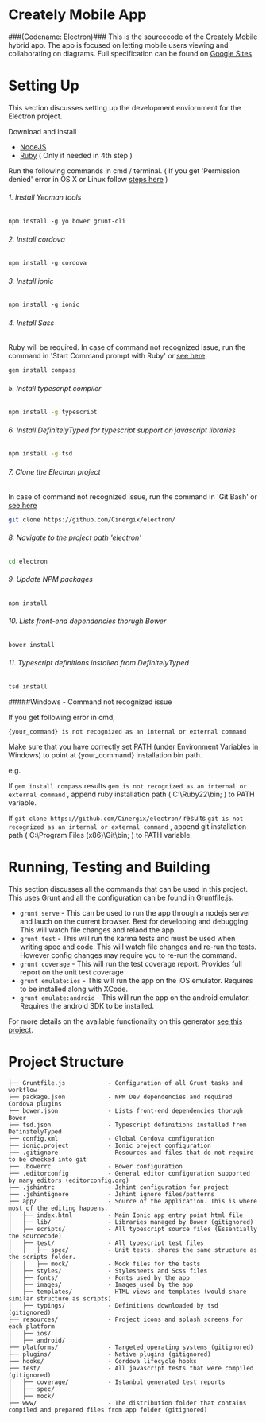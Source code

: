 Creately Mobile App 
================
###(Codename: Electron)###
This is the sourcecode of the Creately Mobile hybrid app. The app is focused on letting mobile users viewing and collaborating on diagrams. Full specification can be found on [Google Sites](https://sites.google.com/a/cinergix.com/creately-player-viewer-and-mobile/functional-sepcifications/2-5-creately-mobile).

# Setting Up #
This section discusses setting up the development enviornment for the Electron project. 

Download and install

* [NodeJS](https://nodejs.org/en/download/)
* [Ruby](http://rubyinstaller.org/downloads/) ( Only if needed in 4th step )

Run the following commands in cmd / terminal. ( If you get 'Permission denied' error in OS X or Linux follow [ steps  here](https://github.com/sindresorhus/guides/blob/master/npm-global-without-sudo.md) )

###### 1. Install Yeoman tools
 ```sh
 npm install -g yo bower grunt-cli
 ```
###### 2.  Install cordova
```sh
npm install -g cordova
```
###### 3. Install ionic
```sh
npm install -g ionic
```
###### 4. Install Sass 
Ruby will be required. In case of command not recognized issue, run the command in 'Start Command prompt with Ruby' or [see here](./README.md#user-content-windows---command-not-recognized-issue)
```sh
gem install compass
```
###### 5. Install typescript compiler
```sh
npm install -g typescript
```
###### 6. Install DefinitelyTyped for typescript support on javascript libraries
```sh
npm install -g tsd
```
###### 7. Clone the Electron project 
In case of command not recognized issue, run the command in 'Git Bash' or [see here](./README.md#user-content-windows---command-not-recognized-issue)
```sh
git clone https://github.com/Cinergix/electron/ 
```
###### 8. Navigate to the project path 'electron'
```sh
cd electron
```
###### 9. Update NPM packages
```sh
npm install
```
###### 10. Lists front-end dependencies thorugh Bower
```sh
bower install
```
###### 11. Typescript definitions installed from DefinitelyTyped
```sh
tsd install
```

#####Windows - Command not recognized issue 

If you get following error in cmd,

`{your_command} is not recognized as an internal or external command`

Make sure that you have correctly set PATH (under Environment Variables in Windows) to point at {your_command} installation bin path.

e.g.

If `gem install compass` results `gem is not recognized as an internal or external command`
, append ruby installation path ( C:\Ruby22\bin; ) to PATH variable.

If `git clone https://github.com/Cinergix/electron/` results `git is not recognized as an internal or external command`
, append git installation path ( C:\Program Files (x86)\Git\bin; ) to PATH variable.


# Running, Testing and Building #
This section discusses all the commands that can be used in this project. This uses Grunt and all the configuration can be found in Gruntfile.js.

* `grunt serve` - This can be used to run the app through a nodejs server and lauch on the current browser. Best for developing and debugging. This will watch file changes and relaod the app.
* `grunt test` - This will run the karma tests and must be used when writing spec and code. This will watch file changes and re-run the tests. However config changes may require you to re-run the command.
* `grunt coverage` - This will run the test coverage report. Provides full report on the unit test coverage
* `grunt emulate:ios` - This will run the app on the iOS emulator. Requires to be installed along with XCode.
* `grunt emulate:android` - This will run the app on the android emulator. Requires the android SDK to be installed. 

For more details on the available functionality on this generator [see this project](https://github.com/diegonetto/generator-ionic/blob/master/README.md).

# Project Structure #

    ├── Gruntfile.js            - Configuration of all Grunt tasks and workflow
    ├── package.json            - NPM Dev dependencies and required Cordova plugins
    ├── bower.json              - Lists front-end dependencies thorugh Bower
    ├── tsd.json                - Typescript definitions installed from DefinitelyTyped 
    ├── config.xml              - Global Cordova configuration
    ├── ionic.project           - Ionic project configuration
    ├── .gitignore              - Resources and files that do not require to be checked into git
    ├── .bowerrc                - Bower configuration
    ├── .editorconfig           - General editor configuration supported by many editors (editorconfig.org)
    ├── .jshintrc               - Jshint configuration for project
    ├── .jshintignore           - Jshint ignore files/patterns
    ├── app/                    - Source of the application. This is where most of the editing happens.
    │   ├── index.html          - Main Ionic app entry point html file
    │   ├── lib/                - Libraries managed by Bower (gitignored)
    │   ├── scripts/            - All typescript source files (Essentially the sourcecode)
    │   ├── test/               - All typescript test files
    │   │   ├── spec/           - Unit tests. shares the same structure as the scripts folder.
    │   │   ├── mock/           - Mock files for the tests
    │   ├── styles/             - Stylesheets and Scss files
    │   ├── fonts/              - Fonts used by the app
    │   ├── images/             - Images used by the app
    │   ├── templates/          - HTML views and templates (would share similar structure as scripts)
    │   ├── typings/            - Definitions downloaded by tsd (gitignored)
    ├── resources/              - Project icons and splash screens for each platform
    │   ├── ios/
    │   ├── android/
    ├── platforms/              - Targeted operating systems (gitignored)
    ├── plugins/                - Native plugins (gitignored)
    ├── hooks/                  - Cordova lifecycle hooks
    ├── test/                   - All javascript tests that were compiled (gitignored)
    │   ├── coverage/           - Istanbul generated test reports
    │   ├── spec/
    │   ├── mock/
    ├── www/                    - The distribution folder that contains compiled and prepared files from app folder (gitignored)
